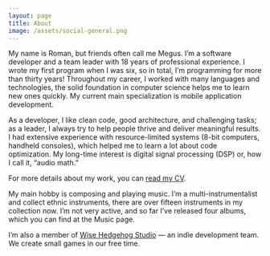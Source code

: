 ```yaml
---
layout: page
title: About
image: /assets/social-general.png
---
```


My name is Roman, but friends often call me Megus. I’m a software developer and a team leader with 18 years of professional experience. I wrote my first program when I was six, so in total, I’m programming for more than thirty years! Throughout my career, I worked with many languages and technologies, the solid foundation in computer science helps me to learn new ones quickly. My current main specialization is mobile application development.

As a developer, I like clean code, good architecture, and challenging tasks; as a leader, I always try to help people thrive and deliver meaningful results. I had extensive experience with resource-limited systems (8-bit computers, handheld consoles), which helped me to learn a lot about code optimization. My long-time interest is digital signal processing (DSP) or, how I call it, “audio math.”

For more details about my work, you can [read my CV](/files/Roman_Petrov_CV.pdf).

My main hobby is composing and playing music. I’m a multi-instrumentalist and collect ethnic instruments, there are over fifteen instruments in my collection now. I’m not very active, and so far I’ve released four albums, which you can find at the Music page.

I’m also a member of [Wise Hedgehog Studio](https://wisehedgehog.studio) — an indie development team. We create small games in our free time.

